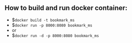 ## How to build and run docker container:
- $`docker build -t bookmark_ms`
- $`docker run -p 8000:8080 bookmark_ms`
- or
- $`docker run -d -p 8000:8080 bookmark_ms`